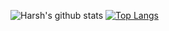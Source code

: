 ![Harsh's github stats](https://github-readme-stats.vercel.app/api?username=Harshsirja&theme=dark&show_icons=true&hide=contribs,prs&count_private=true)
[![Top Langs](https://github-readme-stats.vercel.app/api/top-langs/?username=Harshsirja&layout=compact)](https://github.com/Harshsirja/github-readme-stats)
